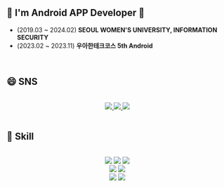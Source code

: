## 👋 I'm Android APP Developer 👋
* (2019.03 ~ 2024.02) **SEOUL WOMEN'S UNIVERSITY, INFORMATION SECURITY**
* (2023.02 ~ 2023.11) **우아한테크코스 5th Android**
<br>

## 😄 SNS
<div align="center">
  <br>
  <a href="https://www.instagram.com/hyunji_12_3/" target="_blank">
    <img src="https://img.shields.io/badge/Instagram-E4405F?style=flat&logo=Instagram&logoColor=white"/>
  </a>  
  <a href="https://velog.io/@hyunji1203/" target="_blank">
    <img src="https://img.shields.io/badge/Velog-20C997?style=flat&logo=Velog&logoColor=white"/>
  </a>
  <a href="https://github.com/hyunji1203" target="_blank">
    <img src="https://img.shields.io/badge/GitHub-181717?style=flat&logo=GitHub&logoColor=white"/>
  </a>
</div>
<br>

## 🌱 Skill
<div align="center">
  <br>
  <img src="https://img.shields.io/badge/ANDROID-3DDC84?style=flat&logo=Android&logoColor=white"/>
  <img src="https://img.shields.io/badge/KOTLIN-7F52FF?style=flat&logo=Kotlin&logoColor=white"/>   
  <img src="https://img.shields.io/badge/C++-00599C?style=flat&logo=cplusplus&logoColor=white"/>

  <br>
  <img src="https://img.shields.io/badge/FIREBASE-FFCA28?style=flat&logo=Firebase&logoColor=white"/>
  <img src="https://img.shields.io/badge/SQLite-003B57?style=flat&logo=SQLite&logoColor=white"/>

  <br>
  <img src="https://img.shields.io/badge/Git-F05032?style=flat&logo=git&logoColor=white"/>
  <img src="https://img.shields.io/badge/GitHub-181717?style=flat&logo=github&logoColor=white"/>
</div>
<br><br>


<!--![My GitHub stats](https://github-readme-stats.vercel.app/api?username=hyunji1203&theme=dark&show_icons=true)
[![Top Langs](https://github-readme-stats.vercel.app/api/top-langs/?username=hyunji1203&layout=compact)](https://github.com/hyunji1203/github-readme-stats)<br>-->
<!--
**hyunji1203/hyunji1203** is a ✨ _special_ ✨ repository because its `README.md` (this file) appears on your GitHub profile.

Here are some ideas to get you started:

- 🔭 I’m currently working on ...
- 🌱 I’m currently learning ...
- 👯 I’m looking to collaborate on ...
- 🤔 I’m looking for help with ...
- 💬 Ask me about ...
- 📫 How to reach me: ...
- 😄 Pronouns: ...
- ⚡ Fun fact: ...
-->
